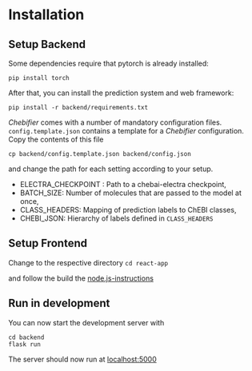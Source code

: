 # Installation

## Setup Backend

Some dependencies require that pytorch is already installed:

`pip install torch`

After that, you can install the prediction system and web framework:

`pip install -r backend/requirements.txt`

*Chebifier* comes with a number of mandatory configuration files. `config.template.json` contains a template for a *Chebifier* configuration. Copy the contents of this file 

`cp backend/config.template.json backend/config.json`

and change the path for each setting according to your setup.

 * ELECTRA_CHECKPOINT : Path to a chebai-electra checkpoint,
 * BATCH_SIZE: Number of molecules that are passed to the model at once,
 * CLASS_HEADERS: Mapping of prediction labels to ChEBI classes,
 * CHEBI_JSON: Hierarchy of labels defined in `CLASS_HEADERS`



## Setup Frontend

Change to the respective directory
`cd react-app`

and follow the build the [node.js-instructions](react-app/README.md)

## Run in development

You can now start the development server with 

```
cd backend
flask run
```

The server should now run at [localhost:5000](localhost:5000)